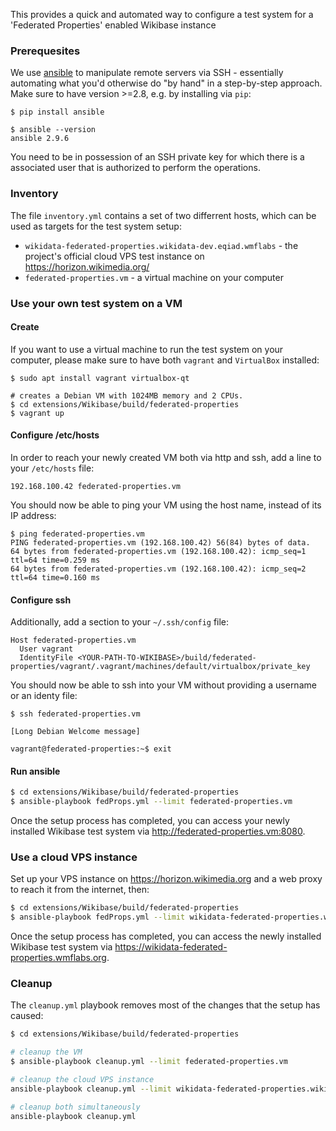 This provides a quick and automated way to configure a test system for a 'Federated Properties' enabled Wikibase instance

### Prerequesites

We use [ansible](https://docs.ansible.com/ansible/latest/index.html) to manipulate remote servers via SSH - essentially automating what you'd otherwise do "by hand" in a step-by-step approach. Make sure to have version >=2.8, e.g. by installing via `pip`:
```
$ pip install ansible

$ ansible --version
ansible 2.9.6
```

You need to be in possession of an SSH private key for which there is a associated user that is authorized to perform the operations.

### Inventory

The file `inventory.yml` contains a set of two differrent hosts, which can be used as targets for the test system setup:
 * `wikidata-federated-properties.wikidata-dev.eqiad.wmflabs` - the project's official cloud VPS test instance on https://horizon.wikimedia.org/
 * `federated-properties.vm` - a virtual machine on your computer

### Use your own test system on a VM
#### Create

If you want to use a virtual machine to run the test system on your computer, please make sure to have both `vagrant` and `VirtualBox` installed:
```
$ sudo apt install vagrant virtualbox-qt

# creates a Debian VM with 1024MB memory and 2 CPUs.
$ cd extensions/Wikibase/build/federated-properties
$ vagrant up
```

#### Configure /etc/hosts
In order to reach your newly created VM both via http and ssh, add a line to your `/etc/hosts` file:
```
192.168.100.42 federated-properties.vm
```
You should now be able to ping your VM using the host name, instead of its IP address:
```
$ ping federated-properties.vm
PING federated-properties.vm (192.168.100.42) 56(84) bytes of data.
64 bytes from federated-properties.vm (192.168.100.42): icmp_seq=1 ttl=64 time=0.259 ms
64 bytes from federated-properties.vm (192.168.100.42): icmp_seq=2 ttl=64 time=0.160 ms
```

#### Configure ssh

Additionally, add a section to your `~/.ssh/config` file:
```
Host federated-properties.vm
  User vagrant
  IdentityFile <YOUR-PATH-TO-WIKIBASE>/build/federated-properties/vagrant/.vagrant/machines/default/virtualbox/private_key
```
You should now be able to ssh into your VM without providing a username or an identy file:
```
$ ssh federated-properties.vm

[Long Debian Welcome message]

vagrant@federated-properties:~$ exit
```

#### Run ansible

```sh
$ cd extensions/Wikibase/build/federated-properties
$ ansible-playbook fedProps.yml --limit federated-properties.vm
```
Once the setup process has completed, you can access your newly installed Wikibase test system via http://federated-properties.vm:8080.


### Use a cloud VPS instance

Set up your VPS instance on https://horizon.wikimedia.org and a web proxy to reach it from the internet, then:
```sh
$ cd extensions/Wikibase/build/federated-properties
$ ansible-playbook fedProps.yml --limit wikidata-federated-properties.wikidata-dev.eqiad.wmflabs
```

Once the setup process has completed, you can access the newly installed Wikibase test system via https://wikidata-federated-properties.wmflabs.org.


### Cleanup

The `cleanup.yml` playbook removes most of the changes that the setup has caused:

```sh
$ cd extensions/Wikibase/build/federated-properties

# cleanup the VM
$ ansible-playbook cleanup.yml --limit federated-properties.vm

# cleanup the cloud VPS instance
ansible-playbook cleanup.yml --limit wikidata-federated-properties.wikidata-dev.eqiad.wmflabs

# cleanup both simultaneously
ansible-playbook cleanup.yml
```
